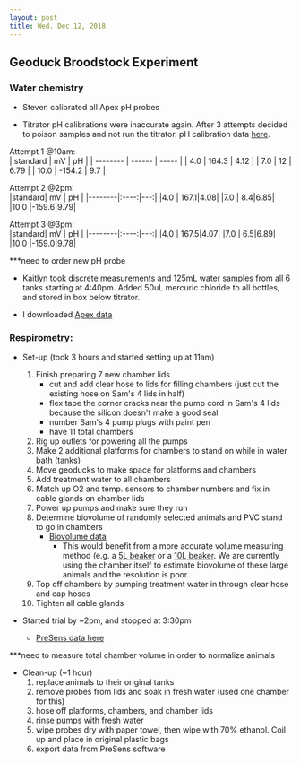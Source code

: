 ```yaml
---
layout: post
title: Wed. Dec 12, 2018
---
```


## Geoduck Broodstock Experiment

### Water chemistry  
- Steven calibrated all Apex pH probes

- Titrator pH calibrations were inaccurate again. After 3 attempts decided to poison samples and not run the titrator. pH calibration data [here](https://github.com/shellytrigg/P_generosa/tree/master/Water_Chemistry/Data/20181212).  

Attempt 1 @10am:  
| standard |   mV   |   pH  |
| -------- | ------ | ----- |
| 4.0      |  164.3 |  4.12 |
| 7.0      |     12 |  6.79 |
| 10.0     | -154.2 |  9.7  |

Attempt 2 @2pm:  
|standard|  mV  | pH |
|--------|:----:|---:|
|4.0     | 167.1|4.08|
|7.0     |   8.4|6.85|
|10.0    |-159.6|9.79|

Attempt 3 @3pm:  
|standard|  mV  | pH |
|--------|:----:|---:|
|4.0     | 167.5|4.07|
|7.0     |   6.5|6.89|
|10.0    |-159.0|9.78|

***need to order new pH probe  

- Kaitlyn took [discrete measurements](https://github.com/shellytrigg/P_generosa/blob/master/Water_Chemistry/data/Titrator/Daily_Temp_pH_Sal.csv) and 125mL water samples from all 6 tanks starting at 4:40pm. Added 50uL mercuric chloride to all bottles, and stored in box below titrator.

- I downloaded [Apex data](https://github.com/shellytrigg/P_generosa/blob/master/Water_Chemistry/data/Apex/Apex_data_20181115-20181212.csv)

### Respirometry: 
- Set-up (took 3 hours and started setting up at 11am)
	1. Finish preparing 7 new chamber lids
		- cut and add clear hose to lids for filling chambers (just cut the existing hose on Sam's 4 lids in half)
		- flex tape the corner cracks near the pump cord in Sam's 4 lids because the silicon doesn't make a good seal
		- number Sam's 4 pump plugs with paint pen
		- have 11 total chambers 
	2. Rig up outlets for powering all the pumps 
	3. Make 2 additional platforms for chambers to stand on while in water bath (tanks)
	4. Move geoducks to make space for platforms and chambers
	4. Add treatment water to all chambers
	5. Match up O2 and temp. sensors to chamber numbers and fix in cable glands on chamber lids
	6. Power up pumps and make sure they run
	7. Determine biovolume of randomly selected animals and PVC stand to go in chambers
		- [Biovolume data](https://github.com/shellytrigg/P_generosa/blob/master/Broodstock_Respirometry/data/Biovolume.csv)
			- This would benefit from a more accurate volume measuring method (e.g. a [5L beaker](https://www.amazon.com/5000ml-Measuring-Plastic-Transparent-Graduated/dp/B0722QQLKF) or a [10L beaker](https://www.amazon.com/s/ref=nb_sb_noss?url=search-alias%3Dindustrial&field-keywords=10+L+beaker). We are currently using the chamber itself to estimate biovolume of these large animals and the resolution is poor.
	8. Top off chambers by pumping treatment water in through clear hose and cap hoses 
	9. Tighten all cable glands

- Started trial by ~2pm, and stopped at 3:30pm
	- [PreSens data here](https://github.com/shellytrigg/P_generosa/blob/master/Broodstock_Respirometry/data/20181212/20181212_tanks1and3.csv)

***need to measure total chamber volume in order to normalize animals

- Clean-up (~1 hour)
	1. replace animals to their original tanks
	2. remove probes from lids and soak in fresh water (used one chamber for this)
	3. hose off platforms, chambers, and chamber lids
	4. rinse pumps with fresh water 
	5. wipe probes dry with paper towel, then wipe with 70% ethanol. Coil up and place in original plastic bags
	6. export data from PreSens software






